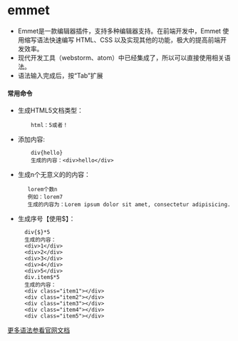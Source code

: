 # emmet
* Emmet是一款编辑器插件，支持多种编辑器支持。在前端开发中，Emmet 使用缩写语法快速编写 HTML、CSS 以及实现其他的功能，极大的提高前端开发效率。
* 现代开发工具（webstorm、atom）中已经集成了，所以可以直接使用相关语法。
* 语法输入完成后，按“Tab”扩展
#### 常用命令
 * 生成HTML5文档类型：
    ```
        html：5或者！
    ```
 * 添加内容:
    ```
        div{hello}
        生成的内容：<div>hello</div>
    ```
 *  生成n个无意义的的内容：
    ```
       lorem个数n
       例如：lorem7
       生成的内容为：Lorem ipsum dolor sit amet, consectetur adipisicing.
    ```
 * 生成序号【使用$】：
    ```
      div{$}*5
      生成的内容：
      <div>1</div>
      <div>2</div>
      <div>3</div>
      <div>4</div>
      <div>5</div>
      div.item$*5
      生成的内容：
      <div class="item1"></div>
      <div class="item2"></div>
      <div class="item3"></div>
      <div class="item4"></div>
      <div class="item5"></div>
    ```

[更多语法参看官网文档](https://docs.emmet.io/cheat-sheet/)

